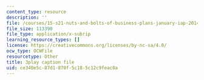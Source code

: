 ```yaml
---
content_type: resource
description: ''
file: /courses/15-s21-nuts-and-bolts-of-business-plans-january-iap-2014/ce340e5c87d1870f5c185c12c9feac0a_Azq6S6Hx0gU.srt
file_size: 113390
file_type: application/x-subrip
learning_resource_types: []
license: https://creativecommons.org/licenses/by-nc-sa/4.0/
ocw_type: OCWFile
resourcetype: Other
title: 3play caption file
uid: ce340e5c-87d1-870f-5c18-5c12c9feac0a
---
```

